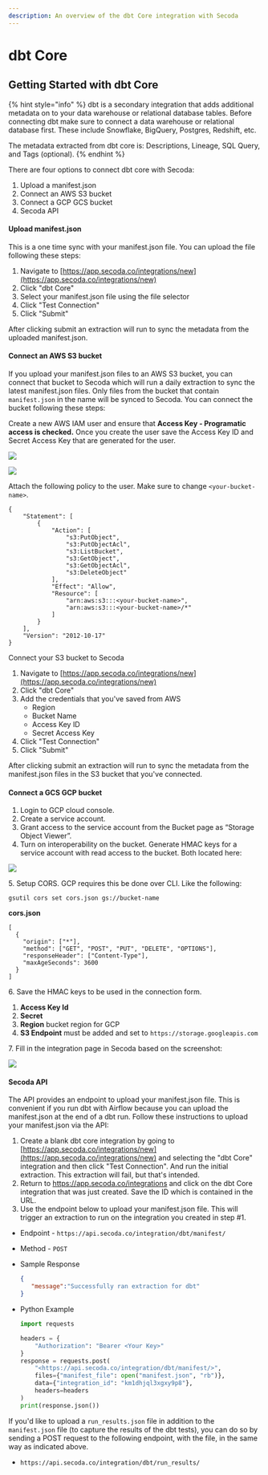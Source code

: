 ```yaml
---
description: An overview of the dbt Core integration with Secoda
---
```


# dbt Core

## **Getting Started with dbt Core** <a href="#h_3a4bfd6458" id="h_3a4bfd6458"></a>

{% hint style="info" %}
dbt is a secondary integration that adds additional metadata on to your data warehouse or relational database tables. Before connecting dbt make sure to connect a data warehouse or relational database first. These include Snowflake, BigQuery, Postgres, Redshift, etc.

The metadata extracted from dbt core is: Descriptions, Lineage, SQL Query, and Tags (optional).
{% endhint %}

There are four options to connect dbt core with Secoda:

1. Upload a manifest.json
2. Connect an AWS S3 bucket
3. Connect a GCP GCS bucket
4. Secoda API

#### **Upload manifest.json** <a href="#h_d49e98be3a" id="h_d49e98be3a"></a>

This is a one time sync with your manifest.json file. You can upload the file following these steps:

1. Navigate to [https://app.secoda.co/integrations/new](https://app.secoda.co/integrations/new)
2. Click "dbt Core"
3. Select your manifest.json file using the file selector
4. Click "Test Connection"
5. Click "Submit"

After clicking submit an extraction will run to sync the metadata from the uploaded manifest.json.

#### **Connect an AWS S3 bucket**

If you upload your manifest.json files to an AWS S3 bucket, you can connect that bucket to Secoda which will run a daily extraction to sync the latest manifest.json files. Only files from the bucket that contain `manifest.json` in the name will be synced to Secoda. You can connect the bucket following these steps:

Create a new AWS IAM user and ensure that **Access Key - Programatic access is checked.** Once you create the user save the Access Key ID and Secret Access Key that are generated for the user.

![](https://secoda-public-media-assets.s3.amazonaws.com/image%20\(3\)%20\(1\)%20\(1\)%20\(2\).png)

![](https://secoda-public-media-assets.s3.amazonaws.com/image%20\(1\)%20\(2\)%20\(1\).png)

Attach the following policy to the user. Make sure to change `<your-bucket-name>`.

```
{
    "Statement": [
        {
            "Action": [
                "s3:PutObject",
                "s3:PutObjectAcl",
                "s3:ListBucket",
                "s3:GetObject",
                "s3:GetObjectAcl",
                "s3:DeleteObject"
            ],
            "Effect": "Allow",
            "Resource": [
                "arn:aws:s3:::<your-bucket-name>",
                "arn:aws:s3:::<your-bucket-name>/*"
            ]
        }
    ],
    "Version": "2012-10-17"
}
```

Connect your S3 bucket to Secoda

1. Navigate to [https://app.secoda.co/integrations/new](https://app.secoda.co/integrations/new)
2. Click "dbt Core"
3. Add the credentials that you've saved from AWS
   * Region
   * Bucket Name
   * Access Key ID
   * Secret Access Key
4. Click "Test Connection"
5. Click "Submit"

After clicking submit an extraction will run to sync the metadata from the manifest.json files in the S3 bucket that you've connected.

#### **Connect a GCS GCP bucket**

1. Login to GCP cloud console.
2. Create a service account.
3. Grant access to the service account from the Bucket page as “Storage Object Viewer”.
4. Turn on interoperability on the bucket. Generate HMAC keys for a service account with read access to the bucket. Both located here:

![](https://secoda-public-media-assets.s3.amazonaws.com/Screen%20Shot%202022-10-21%20at%202.22.34%20PM.png)

5\. Setup CORS. GCP requires this be done over CLI. Like the following:

```
gsutil cors set cors.json gs://bucket-name
```

**cors.json**

```
[
  {
    "origin": ["*"],
    "method": ["GET", "POST", "PUT", "DELETE", "OPTIONS"],
    "responseHeader": ["Content-Type"],
    "maxAgeSeconds": 3600
  }
]
```

6\. Save the HMAC keys to be used in the connection form.

1. **Access Key Id**
2. **Secret**
3. **Region** bucket region for GCP
4. **S3 Endpoint** must be added and set to `https://storage.googleapis.com`

7\. Fill in the integration page in Secoda based on the screenshot:

![](https://secoda-public-media-assets.s3.amazonaws.com/Screen%20Shot%202022-10-28%20at%2011.14.56%20AM.png)

#### **Secoda API**

The API provides an endpoint to upload your manifest.json file. This is convenient if you run dbt with Airflow because you can upload the manifest.json at the end of a dbt run. Follow these instructions to upload your manifest.json via the API:

1. Create a blank dbt core integration by going to [https://app.secoda.co/integrations/new](https://app.secoda.co/integrations/new) and selecting the "dbt Core" integration and then click "Test Connection". And run the initial extraction. This extraction will fail, but that's intended.
2. Return to https://app.secoda.co/integrations and click on the dbt Core integration that was just created. Save the ID which is contained in the URL.
3. Use the endpoint below to upload your manifest.json file. This will trigger an extraction to run on the integration you created in step #1.

* Endpoint - `https://api.secoda.co/integration/dbt/manifest/`
* Method - `POST`
*   Sample Response

    ```json
    {
       "message":"Successfully ran extraction for dbt"
    }
    ```
*   Python Example

    ```python
    import requests

    headers = {
        "Authorization": "Bearer <Your Key>"
    }
    response = requests.post(
    	"<https://api.secoda.co/integration/dbt/manifest/>",
    	files={"manifest_file": open("manifest.json", "rb")},
    	data={"integration_id": "km1dhjql3xgxy9p8"},
    	headers=headers
    )
    print(response.json())
    ```

If you'd like to upload a `run_results.json` file in addition to the `manifest.json` file (to capture the results of the dbt tests), you can do so by sending a POST request to the following endpoint, with the file, in the same way as indicated above.&#x20;

* `https://api.secoda.co/integration/dbt/run_results/`
